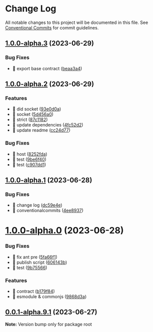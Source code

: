 # Change Log

All notable changes to this project will be documented in this file.
See [Conventional Commits](https://conventionalcommits.org) for commit guidelines.

## [1.0.0-alpha.3](https://github.com/Portkey-Wallet/portkey-web/compare/v1.0.0-alpha.2...v1.0.0-alpha.3) (2023-06-29)

### Bug Fixes

- 🐛 export base contract ([beaa3a4](https://github.com/Portkey-Wallet/portkey-web/commit/beaa3a4f191e98d7f932b290442e712d42e016f9))

## [1.0.0-alpha.2](https://github.com/Portkey-Wallet/portkey-web/compare/v1.0.0-alpha.1...v1.0.0-alpha.2) (2023-06-29)

### Features

- 🎸 did socket ([93e0d0a](https://github.com/Portkey-Wallet/portkey-web/commit/93e0d0a3d3a52cbafc33e1cf73ee5d31274e849f))
- 🎸 socket ([5d456a0](https://github.com/Portkey-Wallet/portkey-web/commit/5d456a0aa157c5e307b55b9ae0e6fc10be337590))
- 🎸 strict ([87c1182](https://github.com/Portkey-Wallet/portkey-web/commit/87c1182aebfd7f492bb9c93e2a0241da54f3c536))
- 🎸 update dependencies ([4fc52d2](https://github.com/Portkey-Wallet/portkey-web/commit/4fc52d287ae65805f75ceaf4c5be31631d617f34))
- 🎸 update readme ([cc24d77](https://github.com/Portkey-Wallet/portkey-web/commit/cc24d779371ee44fd3e73f16c9bb3ae37368393b))

### Bug Fixes

- 🐛 host ([8252fda](https://github.com/Portkey-Wallet/portkey-web/commit/8252fda775f9e0a11a50184c6a6c08be9a17b822))
- 🐛 test ([9be6f40](https://github.com/Portkey-Wallet/portkey-web/commit/9be6f40571361a092ec2e444b9cb03d84fed719a))
- 🐛 test ([c907dd1](https://github.com/Portkey-Wallet/portkey-web/commit/c907dd1f2b00d1a6b41ef315c5a6c203f40af79f))

## [1.0.0-alpha.1](https://github.com/Portkey-Wallet/portkey-web/compare/v1.0.0-alpha.0...v1.0.0-alpha.1) (2023-06-28)

### Bug Fixes

- 🐛 change log ([dc59e4e](https://github.com/Portkey-Wallet/portkey-web/commit/dc59e4ed116efcd75b4c021580cdd88c0a045d45))
- 🐛 conventionalcommits ([4ee8937](https://github.com/Portkey-Wallet/portkey-web/commit/4ee89379b53a7745105ac2483936ece280ff2e5b))

# [1.0.0-alpha.0](https://github.com/Portkey-Wallet/portkey-web/compare/v0.0.1-alpha.9.1...v1.0.0-alpha.0) (2023-06-28)

### Bug Fixes

- 🐛 fix ant pre ([5fa66f1](https://github.com/Portkey-Wallet/portkey-web/commits/5fa66f163689fb55a69473cb5dad024018ae177a))
- 🐛 publish script ([606143b](https://github.com/Portkey-Wallet/portkey-web/commits/606143bf6da724b90917d1aee45929dddca1c3f6))
- 🐛 test ([9b75566](https://github.com/Portkey-Wallet/portkey-web/commits/9b755663830ddba3f8c1c784beadc57a1ca0345d))

### Features

- 🎸 contract ([b179f84](https://github.com/Portkey-Wallet/portkey-web/commits/b179f84d4b0d7572c53fa5d6e36c31d3efd04891))
- 🎸 esmodule & commonjs ([9868d3a](https://github.com/Portkey-Wallet/portkey-web/commits/9868d3ab692fb2b278ec17ffb95a841a660eb5c4))

## [0.0.1-alpha.9.1](https://github.com/Portkey-Wallet/portkey-web/compare/v0.0.1-alpha.9.0...v0.0.1-alpha.9.1) (2023-06-27)

**Note:** Version bump only for package root
